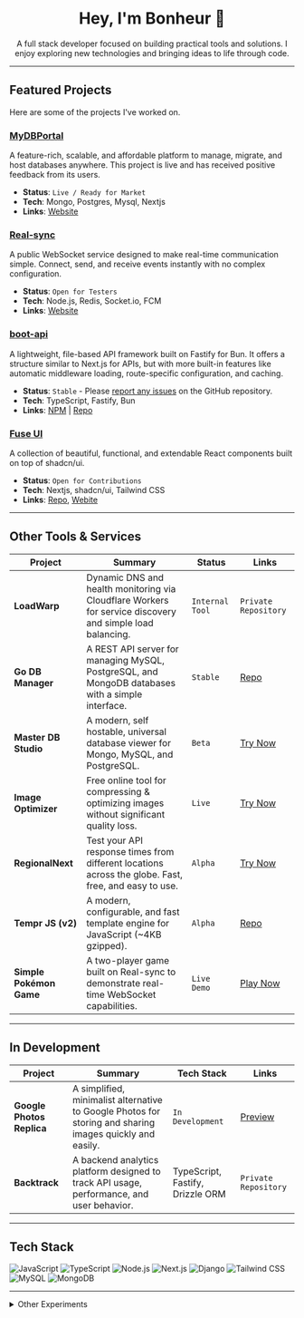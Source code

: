 <h1 align="center">Hey, I'm Bonheur 👋</h1>

<p align="center">
  A full stack developer focused on building practical tools and solutions. I enjoy exploring new technologies and bringing ideas to life through code.
</p>

---

## Featured Projects

Here are some of the projects I've worked on.

### [MyDBPortal](https://mydbportal.com/)
A feature-rich, scalable, and affordable platform to manage, migrate, and host databases anywhere. This project is live and has received positive feedback from its users.
* **Status**: `Live / Ready for Market`
* **Tech**: Mongo, Postgres, Mysql, Nextjs
* **Links**: [Website](https://mydbportal.com/)

### [Real-sync](https://real-sync.vercel.app/)
A public WebSocket service designed to make real-time communication simple. Connect, send, and receive events instantly with no complex configuration.
* **Status**: `Open for Testers`
* **Tech**: Node.js, Redis, Socket.io, FCM
* **Links**: [Website](https://real-sync.vercel.app/)

### [boot-api](https://www.npmjs.com/package/boot-api)
A lightweight, file-based API framework built on Fastify for Bun. It offers a structure similar to Next.js for APIs, but with more built-in features like automatic middleware loading, route-specific configuration, and caching.
* **Status**: `Stable` - Please [report any issues](https://github.com/bonheur15/boot-api/issues) on the GitHub repository.
* **Tech**: TypeScript, Fastify, Bun
* **Links**: [NPM](https://www.npmjs.com/package/boot-api) | [Repo](https://github.com/bonheur15/boot-api)

### [Fuse UI](https://github.com/bonheur15/fuse-ui)
A collection of beautiful, functional, and extendable React components built on top of shadcn/ui.
* **Status**: `Open for Contributions`
* **Tech**: Nextjs, shadcn/ui, Tailwind CSS
* **Links**: [Repo](https://github.com/bonheur15/fuse-ui), [Webite](https://fuse-ui.vercel.app)

---

## Other Tools & Services

| Project                 | Summary                                                                                                 | Status                     | Links                                                                                             |
| ----------------------- | ------------------------------------------------------------------------------------------------------- | -------------------------- | ------------------------------------------------------------------------------------------------- |
| **LoadWarp** | Dynamic DNS and health monitoring via Cloudflare Workers for service discovery and simple load balancing. | `Internal Tool`            | `Private Repository`                                                                              |
| **Go DB Manager** | A REST API server for managing MySQL, PostgreSQL, and MongoDB databases with a simple interface.          | `Stable`                   | [Repo](https://github.com/bonheur15/go-db-manager)                                                  |
| **Master DB Studio** | A modern, self hostable, universal database viewer for Mongo, MySQL, and PostgreSQL.                    | `Beta`                     | [Try Now](https://master-db-studio.vercel.app/)                                                   |
| **Image Optimizer** | Free online tool for compressing & optimizing images without significant quality loss.                  | `Live`                     | [Try Now](https://image-munch.hubfiy.space/)                                                      |
| **RegionalNext** | Test your API response times from different locations across the globe. Fast, free, and easy to use.    | `Alpha`                    | [Try Now](https://regionalnext.vercel.app/)                                                       |
| **Tempr JS (v2)** | A modern, configurable, and fast template engine for JavaScript (~4KB gzipped).                         | `Alpha`                    | [Repo](https://github.com/bonheur15/TemprJs)                                                      |
| **Simple Pokémon Game** | A two-player game built on Real-sync to demonstrate real-time WebSocket capabilities.                   | `Live Demo`                | [Play Now](https://simple-pokemon-preview.vercel.app/game)                                        |

---

## In Development

| Project                 | Summary                                                                                                | Tech Stack                         | Links                                                                                             |
| ----------------------- | ------------------------------------------------------------------------------------------------------ | ---------------------------------- | ------------------------------------------------------------------------------------------------- |
| **Google Photos Replica** | A simplified, minimalist alternative to Google Photos for storing and sharing images quickly and easily. | `In Development`                   | [Preview](https://google-photos-replica.vercel.app/)                                       |
| **Backtrack** | A backend analytics platform designed to track API usage, performance, and user behavior.                | TypeScript, Fastify, Drizzle ORM   | `Private Repository`                                                                              |

---

## Tech Stack

![JavaScript](https://img.shields.io/badge/-JavaScript-F7DF1E?style=flat&logo=javascript&logoColor=000)
![TypeScript](https://img.shields.io/badge/-TypeScript-3178C6?style=flat&logo=typescript&logoColor=fff)
![Node.js](https://img.shields.io/badge/-Node.js-339933?style=flat&logo=node.js&logoColor=fff)
![Next.js](https://img.shields.io/badge/-Next.js-000?style=flat&logo=next.js)
![Django](https://img.shields.io/badge/-Django-092E20?style=flat&logo=django)
![Tailwind CSS](https://img.shields.io/badge/-Tailwind-38B2AC?style=flat&logo=tailwind-css&logoColor=fff)
![MySQL](https://img.shields.io/badge/-MySQL-4479A1?style=flat&logo=mysql&logoColor=fff)
![MongoDB](https://img.shields.io/badge/-MongoDB-47A248?style=flat&logo=mongodb&logoColor=fff)

---

<details>
<summary>Other Experiments</summary>

* CLI IP Scanner
* Social Media Engagement Bot
* MT5 Auto Trading Bridge

</details>
